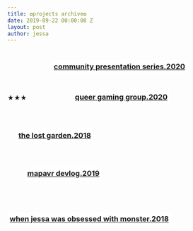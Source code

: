 ```yaml
---
title: ✿projects archive✿
date: 2019-09-22 00:00:00 Z
layout: post
author: jessa
---
```


<body>
	<p>
<h3 style="background:white; border:1.5px ; padding: 5px 5px; margin-left: 100px; text-align: center; text-decoration: none; display: inline-block;"> <a href="https://merehuman.github.io/presentationseries/index.html"><strong>community presentation series.2020</strong></a> </h3>
<br>★★★
<h3 style="background:white; border:1.5px ; padding: 5px 5px; margin-left: 100px; text-align: center; text-decoration: none; display: inline-block;"> <a href="/queergaming.html"><strong>queer gaming group.2020</strong></a> </h3>
<br><br>
<h3 style="background:white; border:1.5px ; padding: 5px 5px; margin-left: 20px; text-align: center; text-decoration: none; display: inline-block;"> <a href="/lostgarden.html"><strong>the lost garden.2018</strong></a> </h3>
<br><br>
<h3 style="background:white; border:1.5px ; padding: 5px 5px; margin-left: 40px; text-align: center; text-decoration: none; display: inline-block;"> <a href="/mapa.html"><strong>mapavr devlog.2019</strong></a> </h3>
<br><br><br>
<h3 style="background:white; border:1.5px ; padding: 5px 5px; text-align: center; text-decoration: none; display: inline-block;"> <a href="/monster.html"><strong>when jessa was obsessed with monster.2018</strong></a> </h3>
</p>
</body>
